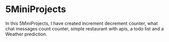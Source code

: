 # 5MiniProjects
In this 5MiniProjects, I have created increment decrement counter, what chat messages count counter, simple restaurant with apis, a todo list and a Weather prediction. 

